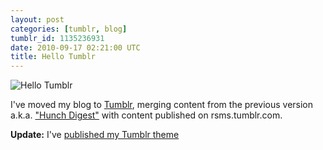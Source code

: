 ```yaml
---
layout: post
categories: [tumblr, blog]
tumblr_id: 1135236931
date: 2010-09-17 02:21:00 UTC
title: Hello Tumblr
---
```


![Hello Tumblr](http://farm5.static.flickr.com/4091/4997683492_b9ec1aa2d9_o.jpg)

I've moved my blog to [Tumblr](http://www.tumblr.com/), merging content from the previous version a.k.a. ["Hunch Digest"](http://hunch.se/stuff/hunch-digest-blog-archive/) with content published on rsms.tumblr.com.

**Update:** I've [published my Tumblr theme](http://blog.hunch.se/post/1137689240/tumblr-theme)
